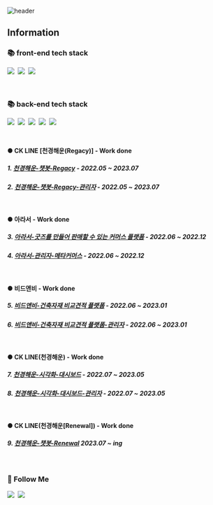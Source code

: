 ![header](https://capsule-render.vercel.app/api?type=waving&color=auto&height=300&section=header&text=front-end%20developer&fontSize=40&animation=fadeIn&fontAlignY=38&desc=KIM%20KI%20WON%20&descAlignY=51&descAlign=52)


## Information
<h3 align="left">📚 front-end tech stack</h3> 
  <p align="left">
    <img src="https://img.shields.io/badge/React-61DAFB?style=flat-square&logo=React&logoColor=white"/></a>&nbsp
    <img src="https://img.shields.io/badge/Javascript-ffb13b?style=flat-square&logo=javascript&logoColor=white"/></a>&nbsp 
    <img src="https://img.shields.io/badge/Next.js-000000?style=flat-square&logo=Next.js&logoColor=white"/></a>&nbsp 
    <!--   <img src="https://img.shields.io/badge/Node.js-339933?style=flat-square&logo=Node.js&logoColor=white"/></a>&nbsp -->
  </p>
<br>

<h3 align="left">📚 back-end tech stack</h3>
<p align="left">
  <img src="https://img.shields.io/badge/Java-007396?style=flat-square&logo=Java&logoColor=white"/></a>&nbsp
  <img src="https://img.shields.io/badge/Spring-6DB33F?style=flat-square&logo=Spring&logoColor=white"/></a>&nbsp
  <img src="https://img.shields.io/badge/SpringBoot-6DB33F?style=flat-square&logo=SpringBoot&logoColor=white"/></a>&nbsp 
  <img src="https://img.shields.io/badge/Mysql-E6B91E?style=flat-square&logo=MySql&logoColor=white"/></a>&nbsp 
  <img src="https://img.shields.io/badge/Oracle-F80000?style=flat-square&logo=Oracle&logoColor=white"/></a>&nbsp 
</p>
<br> 
 

<b> ● CK LINE [천경해운(Regacy)] - Work done </b>

  ##### 1. [천경해운-챗봇-Regacy](http://chat.ckline.com)  - 2022.05 ~ 2023.07   
  ##### 2. [천경해운-챗봇-Regacy-관리자](http://chat.ckline.com/admin)  - 2022.05 ~ 2023.07
 <br>

<b> ● 아라서 - Work done </b>
  ##### 3. [아라서-굿즈를 만들어 판매할 수 있는 커머스 플랫폼](https://www.arasoh.com)  - 2022.06 ~ 2022.12
  ##### 4. [아라서-관리자-메타커머스](https://www.meta-commerce.co.kr)  - 2022.06 ~ 2022.12
 <br>

<b> ● 비드앤비 - Work done </b>
  ##### 5. [비드앤비-건축자재 비교견적 플랫폼](https://app.bidnbee.com)  - 2022.06 ~ 2023.01
  ##### 6. [비드앤비-건축자재 비교견적 플랫폼-관리자](https://app.bidnbee.com/admin)  - 2022.06 ~ 2023.01
 <br>

<b> ● CK LINE(천경해운) - Work done </b>
  ##### 7. [천경해운-시각화-대시보드](http://dashboard.ckline.com)  - 2022.07 ~ 2023.05
  ##### 8. [천경해운-시각화-대시보드-관리자](http://dashboard.ckline.com/admin)  - 2022.07 ~ 2023.05
<br>

<b> ● CK LINE(천경해운[Renewal]) - Work done </b>
  ##### 9. [천경해운-챗봇-Renewal](http://211.118.46.167)  2023.07 ~ ing
<br>

 
<h3 align="left">🌈 Follow Me</h3>
<p align="left">
  <a href="https://velog.io/@kionys"><img src="https://img.shields.io/badge/Tech%20Blog-11B48A?style=flat-square&logo=Vimeo&logoColor=white&link=https://velog.io/@"/></a>&nbsp
<!--   <a href="https://www.instagram.com/"><img src="https://img.shields.io/badge/Instagram-E4405F?style=flat-square&logo=Instagram&logoColor=white&link=https://www.instagram.com/kiwony2/"/></a>&nbsp -->
  <a href="mailto:kimkw@datahive.co.kr"><img src="https://img.shields.io/badge/Gmail-d14836?style=flat-square&logo=Gmail&logoColor=white"/></a>
</p>
